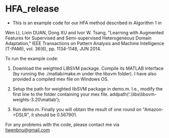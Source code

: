 # HFA_release
* This is an example code for our HFA method described in Algorithm 1 in

Wen LI, Lixin DUAN, Dong XU and Ivor W. Tsang,
"Learning with Augmented Features for Supervised and Semi-supervised Heterogeneous Domain Adaptation," IEEE Transactions on Pattern Analysis and Machine Intelligence (T-PAMI), vol. 36(6), pp. 1134-1148, JUN 2014.

To run the example code: 

1. Download the weighted LIBSVM package. Compile its MATLAB interface (by running the ./matlab/make.m under the libsvm folder). I have also provided a compiled mex file on Windows OS. 

2. Setup the path for weighted libSVM package in demo.m. I.e., modify the first line to the folder containing your mex file.
addpath('.\libs\libsvm-weights-3.20\matlab');

3.  Run demo.m. Finally you will obtain the result of one round on "Amazon->DSLR", it should be 0.567901.


For any problems with the code, please contact me via liwenbnu@gmail.com



